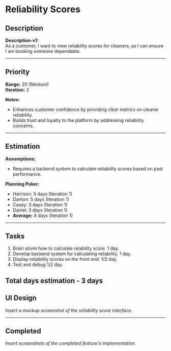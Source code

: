 # Reliability Scores

## Description
**Description-v1:**  
As a customer, I want to view reliability scores for cleaners, so I can ensure I am booking someone dependable.

---

## Priority
**Range:** 20 (Medium)  
**Iteration:** 2  

**Notes:**  
- Enhances customer confidence by providing clear metrics on cleaner reliability.  
- Builds trust and loyalty to the platform by addressing reliability concerns.

---

## Estimation
**Assumptions:**  
- Requires a backend system to calculate reliability scores based on past performance.  

**Planning Poker:**  
- Harrison: 5 days (Iteration 1)  
- Damon: 5 days (Iteration 1)  
- Casey: 3 days (Iteration 1)  
- Daniel: 3 days (Iteration 1)  
- **Average:** 4 days (Iteration 1)  

---

## Tasks
1. Brain storm how to calculate relability score. 1 day.
2. Develop backend system for calculating reliability. 1 day. 
3. Display reliability scores on the front end. 1/2 day.
4. Test and debug 1/2 day.

Total days estimation - 3 days
---

## UI Design
*Insert a mockup screenshot of the reliability score interface.*

---

## Completed
*Insert screenshots of the completed feature's implementation.*
